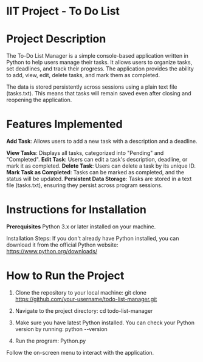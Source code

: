 # IIT Project - To Do List

# Project Description
The To-Do List Manager is a simple console-based application written in Python to help users manage their tasks. It allows users to organize tasks, set deadlines, and track their progress. The application provides the ability to add, view, edit, delete tasks, and mark them as completed.

The data is stored persistently across sessions using a plain text file (tasks.txt). This means that tasks will remain saved even after closing and reopening the application.

# Features Implemented
**Add Task**: Allows users to add a new task with a description and a deadline.

**View Tasks**: Displays all tasks, categorized into "Pending" and "Completed".
**Edit Task**: Users can edit a task's description, deadline, or mark it as completed.
**Delete Task**: Users can delete a task by its unique ID.
**Mark Task as Completed**: Tasks can be marked as completed, and the status will be updated.
**Persistent Data Storage**: Tasks are stored in a text file (tasks.txt), ensuring they persist across program sessions.

# Instructions for Installation
**Prerequisites**
Python 3.x or later installed on your machine.

Installation Steps:
If you don't already have Python installed, you can download it from the official Python website: 
https://www.python.org/downloads/

# How to Run the Project
1. Clone the repository to your local machine:
   git clone https://github.com/your-username/todo-list-manager.git

2. Navigate to the project directory:
   cd todo-list-manager

3. Make sure you have latest Python installed. You can check your Python version by running:
   python --version

4. Run the program:
   Python.py

Follow the on-screen menu to interact with the application.


